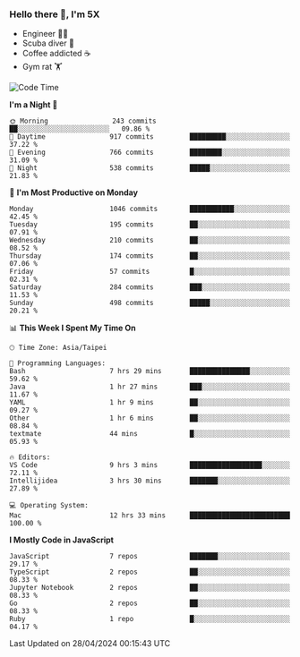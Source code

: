 ### Hello there 👋, I'm 5X

* Engineer 👨‍💻
* Scuba diver 🤿
* Coffee addicted ☕️
* Gym rat 🏋️

<!--START_SECTION:waka-->
![Code Time](http://img.shields.io/badge/Code%20Time-935%20hrs%2023%20mins-blue)

**I'm a Night 🦉** 

```text
🌞 Morning                243 commits         ██░░░░░░░░░░░░░░░░░░░░░░░   09.86 % 
🌆 Daytime                917 commits         █████████░░░░░░░░░░░░░░░░   37.22 % 
🌃 Evening                766 commits         ████████░░░░░░░░░░░░░░░░░   31.09 % 
🌙 Night                  538 commits         █████░░░░░░░░░░░░░░░░░░░░   21.83 % 
```
📅 **I'm Most Productive on Monday** 

```text
Monday                   1046 commits        ███████████░░░░░░░░░░░░░░   42.45 % 
Tuesday                  195 commits         ██░░░░░░░░░░░░░░░░░░░░░░░   07.91 % 
Wednesday                210 commits         ██░░░░░░░░░░░░░░░░░░░░░░░   08.52 % 
Thursday                 174 commits         ██░░░░░░░░░░░░░░░░░░░░░░░   07.06 % 
Friday                   57 commits          █░░░░░░░░░░░░░░░░░░░░░░░░   02.31 % 
Saturday                 284 commits         ███░░░░░░░░░░░░░░░░░░░░░░   11.53 % 
Sunday                   498 commits         █████░░░░░░░░░░░░░░░░░░░░   20.21 % 
```


📊 **This Week I Spent My Time On** 

```text
🕑︎ Time Zone: Asia/Taipei

💬 Programming Languages: 
Bash                     7 hrs 29 mins       ███████████████░░░░░░░░░░   59.62 % 
Java                     1 hr 27 mins        ███░░░░░░░░░░░░░░░░░░░░░░   11.67 % 
YAML                     1 hr 9 mins         ██░░░░░░░░░░░░░░░░░░░░░░░   09.27 % 
Other                    1 hr 6 mins         ██░░░░░░░░░░░░░░░░░░░░░░░   08.84 % 
textmate                 44 mins             █░░░░░░░░░░░░░░░░░░░░░░░░   05.93 % 

🔥 Editors: 
VS Code                  9 hrs 3 mins        ██████████████████░░░░░░░   72.11 % 
Intellijidea             3 hrs 30 mins       ███████░░░░░░░░░░░░░░░░░░   27.89 % 

💻 Operating System: 
Mac                      12 hrs 33 mins      █████████████████████████   100.00 % 
```

**I Mostly Code in JavaScript** 

```text
JavaScript               7 repos             ███████░░░░░░░░░░░░░░░░░░   29.17 % 
TypeScript               2 repos             ██░░░░░░░░░░░░░░░░░░░░░░░   08.33 % 
Jupyter Notebook         2 repos             ██░░░░░░░░░░░░░░░░░░░░░░░   08.33 % 
Go                       2 repos             ██░░░░░░░░░░░░░░░░░░░░░░░   08.33 % 
Ruby                     1 repo              █░░░░░░░░░░░░░░░░░░░░░░░░   04.17 % 
```




 Last Updated on 28/04/2024 00:15:43 UTC
<!--END_SECTION:waka-->
